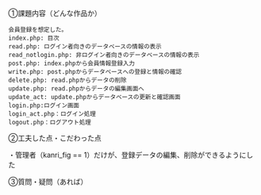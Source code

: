 ①課題内容（どんな作品か）

    会員登録を想定した。
    index.php: 目次
    read.php: ログイン者向きのデータベースの情報の表示
    read_notlogin.php: 非ログイン者向きのデータベースの情報の表示
    post.php: index.phpから会員情報登録入力
    write.php: post.phpからデータベースへの登録と情報の確認
    delete.php: read.phpからデータの削除
    update.php: read.phpからデータの編集画面へ
    update_act: update.phpからデータベースの更新と確認画面
    login.php:ログイン画面
    login_act.php：ログイン処理
    logout.php：ログアウト処理


②工夫した点・こだわった点

・管理者（kanri_fig == 1）だけが、登録データの編集、削除ができるようにした

③質問・疑問（あれば）
